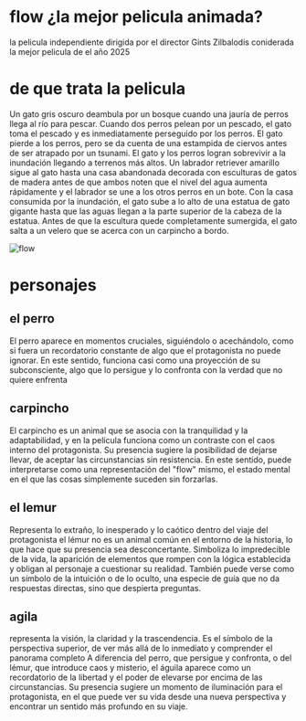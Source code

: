 <!DOCTYPE html>
<html lang="en">
<head>
<meta charset="UTF-8">
<meta name="viewport" content="width=device-width, initial-scale=1.0">
<link rel="stylesheet" href="estilos css\estilos.css">
<title>Document</title>
</head>
<body>
<h1>flow ¿la mejor pelicula animada?</h1>
<p>la pelicula independiente dirigida por el director Gints Zilbalodis coniderada la mejor pelicula de el año 2025</p>
<h1>de que trata la pelicula</h1>
<p>Un gato gris oscuro deambula por un bosque cuando una jauría de perros llega al río para pescar. Cuando dos perros pelean por un pescado, el gato toma el pescado y es inmediatamente perseguido por los perros. El gato pierde a los perros, pero se da cuenta de una estampida de ciervos antes de ser atrapado por un tsunami. El gato y los perros logran sobrevivir a la inundación llegando a terrenos más altos. Un labrador retriever amarillo sigue al gato hasta una casa abandonada decorada con esculturas de gatos de madera antes de que ambos noten que el nivel del agua aumenta rápidamente y el labrador se une a los otros perros en un bote. Con la casa consumida por la inundación, el gato sube a lo alto de una estatua de gato gigante hasta que las aguas llegan a la parte superior de la cabeza de la estatua. Antes de que la escultura quede completamente sumergida, el gato salta a un velero que se acerca con un carpincho a bordo.</p>
<img src="img\descarga.jpeg" alt="flow" />
<h1>personajes</h1>
<h2>el perro</h2>
<p>El perro aparece en momentos cruciales, siguiéndolo o acechándolo, como si fuera un recordatorio constante de algo que el protagonista no puede ignorar. En este sentido, funciona casi como una proyección de su subconsciente, algo que lo persigue y lo confronta con la verdad que no quiere enfrenta</p>
<h2>carpincho</h2>
<p>El carpincho es un animal que se asocia con la tranquilidad y la adaptabilidad, y en la película funciona como un contraste con el caos interno del protagonista. Su presencia sugiere la posibilidad de dejarse llevar, de aceptar las circunstancias sin resistencia. En este sentido, puede interpretarse como una representación del "flow" mismo, el estado mental en el que las cosas simplemente suceden sin forzarlas.</p>
<h2>el lemur</h2>
<p> Representa lo extraño, lo inesperado y lo caótico dentro del viaje del protagonista el lémur no es un animal común en el entorno de la historia, lo que hace que su presencia sea desconcertante. Simboliza lo impredecible de la vida, la aparición de elementos que rompen con la lógica establecida y obligan al personaje a cuestionar su realidad. También puede verse como un símbolo de la intuición o de lo oculto, una especie de guía que no da respuestas directas, sino que despierta preguntas.</p>
<h2>agila</h2>
<p> representa la visión, la claridad y la trascendencia. Es el símbolo de la perspectiva superior, de ver más allá de lo inmediato y comprender el panorama completo A diferencia del perro, que persigue y confronta, o del lémur, que introduce caos y misterio, el águila aparece como un recordatorio de la libertad y el poder de elevarse por encima de las circunstancias. Su presencia sugiere un momento de iluminación para el protagonista, en el que puede ver su vida desde una nueva perspectiva y encontrar un sentido más profundo en su viaje.</p>
</body>
</html>
